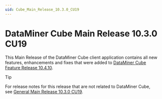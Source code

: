 ```yaml
---
uid: Cube_Main_Release_10.3.0_CU19
---
```


# DataMiner Cube Main Release 10.3.0 CU19

This Main Release of the DataMiner Cube client application contains all new features, enhancements and fixes that were added to [DataMiner Cube Feature Release 10.4.10](xref:Cube_Feature_Release_10.4.10).

> [!TIP]
> For release notes for this release that are not related to DataMiner Cube, see [General Main Release 10.3.0 CU19](xref:General_Main_Release_10.3.0_CU19).
